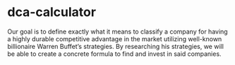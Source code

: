 # dca-calculator
 Our goal is to define exactly what it means to classify a company for having a highly durable competitive advantage in the market utilizing well-known billionaire Warren Buffet’s strategies. By researching his strategies, we will be able to create a concrete formula to find and invest in said companies.
